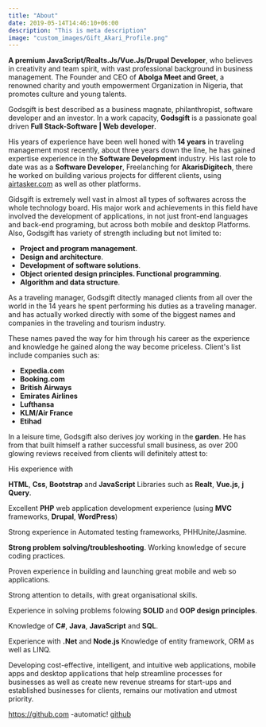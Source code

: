 ```yaml
---
title: "About"
date: 2019-05-14T14:46:10+06:00
description: "This is meta description"
image: "custom_images/Gift_Akari_Profile.png"
---
```


**A premium JavaScript/Realts.Js/Vue.Js/Drupal Developer**, who believes in creativity and team spirit, with vast professional background in business management. The Founder and CEO of **Abolga Meet and Greet**, a renowned charity and youth empowerment Organization in Nigeria, that promotes culture and young talents.

Godsgift is best described as a business magnate, philanthropist, software developer and an investor. In a work capacity, **Godsgift** is a passionate goal driven **Full Stack-Software | Web developer**.

His years of experience have been well honed with **14 years** in traveling management most recently, about three years down the line, he has gained expertise experience in the **Software Development** industry. His last role to date was as a **Software Developer**, Freelanching for **AkarisDigitech**, there he worked on building various projects for different clients, using [airtasker.com](https://www.airtasker.com) as well as other platforms.

Gidsgift is extremely well vast in almost all types of softwares across the whole technology board. His major work and achievements in this field have involved the development of applications, in not just front-end languages and back-end programing, but across both mobile and desktop Platforms. Also, Godsgift has variety of strength including but not limited to:

- **Project and program management**.
- **Design and architecture**.
- **Development of software solutions**.
- **Object oriented design principles. Functional programming**.
- **Algorithm and data structure**.

As a traveling manager, Godsgift ditectly managed clients from all over the world in the 14 years he spent performing his duties as a traveling manager. and has actually worked directly with some of the biggest names and companies in the traveling and tourism industry.

These names paved the way for him through his career as the experience and knowledge he gained along the way become priceless. Client's list include companies such as:

- **Expedia.com**
- **Booking.com**
- **British Airways**
- **Emirates Airlines**
- **Lufthansa**
- **KLM/Air France**
- **Etihad**

In a leisure time, Godsgift also derives joy working in the **garden**. He has from that built himself a rather successful small business, as over 200 glowing reviews received from clients will definitely attest to:

His experience with

**HTML**, **Css**, **Bootstrap** and **JavaScript** Libraries such as **Realt**, **Vue.js**, **j Query**.

Excellent **PHP** web application development experience (using **MVC** frameworks, **Drupal**, **WordPress**)

Strong experience in Automated testing frameworks, PHHUnite/Jasmine.

**Strong problem solving/troubleshooting**.
Working knowledge of secure coding practices.

Proven experience in building and launching great mobile and web so applications.

Strong attention to details, with great organisational skills.

Experience in solving problems folowing **SOLID** and **OOP design principles**.

Knowledge of **C#**, **Java**, **JavaScript** and **SQL**.

Experience with **.Net** and **Node.js**
Knowledge of entity framework, ORM as well as LINQ.

Developing cost-effective, intelligent, and intuitive web applications, mobile apps and desktop applications that help streamline processes for businesses as well as create new revenue streams for start-ups and established businesses for clients, remains our motivation and utmost priority.

https://github.com -automatic! [github](https:/github.com)
